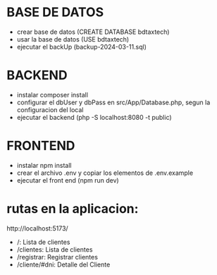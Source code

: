
# BASE DE DATOS

- crear base de datos (CREATE DATABASE bdtaxtech)
- usar la base de datos (USE bdtaxtech)
- ejecutar el backUp (backup-2024-03-11.sql)


# BACKEND

- instalar composer install
- configurar el dbUser y dbPass en src/App/Database.php, segun la configuracion del local
- ejecutar el backend (php -S localhost:8080 -t public)

# FRONTEND

- instalar npm install
- crear el archivo .env y copiar los elementos de .env.example
- ejecutar el front end (npm run dev)


# rutas en la aplicacion:
 http://localhost:5173/

- /: Lista de clientes
- /clientes: Lista de clientes
- /registrar: Registrar clientes
- /cliente/#dni: Detalle del Cliente

